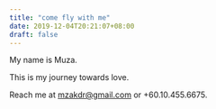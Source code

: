 ```yaml
---
title: "come fly with me"
date: 2019-12-04T20:21:07+08:00
draft: false
---
```

My name is Muza.

This is my journey towards love. 

Reach me at mzakdr@gmail.com or +60.10.455.6675.
